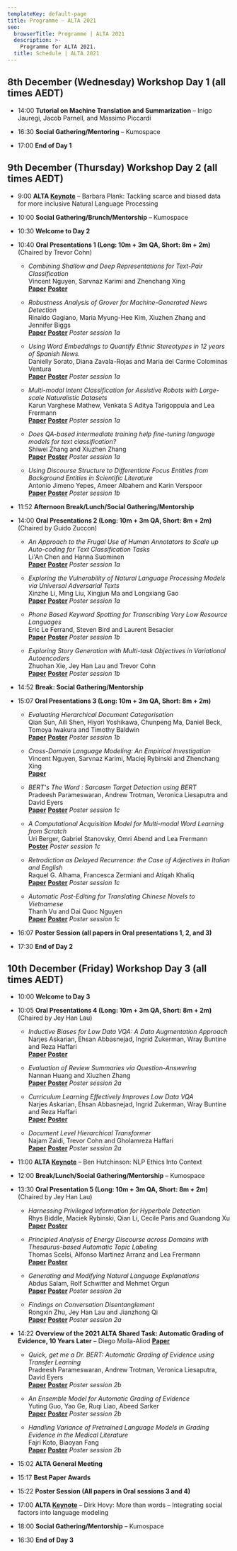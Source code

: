 ```yaml
---
templateKey: default-page
title: Programme – ALTA 2021
seo:
  browserTitle: Programme | ALTA 2021
  description: >-
    Programme for ALTA 2021.
  title: Schedule | ALTA 2021
---
```



## 8th December (Wednesday) Workshop Day 1 (all times AEDT)

* 14:00 **Tutorial on Machine Translation and Summarization** – Inigo Jauregi, Jacob Parnell, and Massimo Piccardi

* 16:30 **Social Gathering/Mentoring** – Kumospace

* 17:00 **End of Day 1**

## 9th December (Thursday) Workshop Day 2 (all times AEDT)

* 9:00 **ALTA [Keynote](/keynotes)** – Barbara Plank: Tackling scarce and biased data for more inclusive Natural Language Processing

* 10:00 **Social Gathering/Brunch/Mentorship** – Kumospace

* 10:30 **Welcome to Day 2**

* 10:40 **Oral Presentations 1 (Long: 10m + 3m QA, Short: 8m + 2m)** (Chaired by Trevor Cohn)

  * <span class="badge badge-long"></span> _Combining Shallow and Deep Representations for Text-Pair Classification_     
    Vincent Nguyen, Sarvnaz Karimi and Zhenchang Xing   
    **[Paper](/files/ALTW_2021_paper_3.pdf)**    **[Poster](/files/posters/3.pdf)**
    
  * <span class="badge badge-long"></span> _Robustness Analysis of Grover for Machine-Generated News Detection_     
    Rinaldo Gagiano, Maria Myung-Hee Kim, Xiuzhen Zhang and Jennifer Biggs     
    **[Paper](/files/ALTW_2021_paper_7.pdf)**    **[Poster](/files/posters/7.pdf)**
    _Poster session 1a_ 

  * <span class="badge badge-long"></span> _Using Word Embeddings to Quantify Ethnic Stereotypes in 12 years of Spanish News._     
    Danielly Sorato, Diana Zavala-Rojas and Maria del Carme Colominas Ventura   
    **[Paper](/files/ALTW_2021_paper_9.pdf)**    **[Poster](/files/posters/9.pdf)**
    _Poster session 1a_ 

  * <span class="badge badge-long"></span> _Multi-modal Intent Classification for Assistive Robots with Large-scale Naturalistic Datasets_     
    Karun Varghese Mathew, Venkata S Aditya Tarigoppula and Lea Frermann    
    **[Paper](/files/ALTW_2021_paper_10.pdf)**    **[Poster](/files/posters/10.pdf)**
    _Poster session 1a_

  * <span class="badge badge-short"></span> _Does QA-based intermediate training help fine-tuning language models for text classification?_     
    Shiwei Zhang and Xiuzhen Zhang    
    **[Paper](/files/ALTW_2021_paper_26.pdf)**    **[Poster](/files/posters/26.pdf)**
    _Poster session 1a_ 

  * <span class="badge badge-short"></span> _Using Discourse Structure to Differentiate Focus Entities from Background Entities in Scientific Literature_     
    Antonio Jimeno Yepes, Ameer Albahem and Karin Verspoor    
    **[Paper](/files/ALTW_2021_paper_19.pdf)**    **[Poster](/files/posters/19.pdf)**
    _Poster session 1b_

* 11:52 **Afternoon Break/Lunch/Social Gathering/Mentorship** 

* 14:00 **Oral Presentations 2 (Long: 10m + 3m QA, Short: 8m + 2m)** (Chaired by Guido Zuccon)

  * <span class="badge badge-long"></span> _An Approach to the Frugal Use of Human Annotators to Scale up Auto-coding for Text Classification Tasks_  
    Li'An Chen and Hanna Suominen   
    **[Paper](/files/ALTW_2021_paper_11.pdf)**    **[Poster](/files/posters/11.pdf)**
    _Poster session 1a_ 

  * <span class="badge badge-long"></span> _Exploring the Vulnerability of Natural Language Processing Models via Universal Adversarial Texts_  
    Xinzhe Li, Ming Liu, Xingjun Ma and Longxiang Gao   
    **[Paper](/files/ALTW_2021_paper_13.pdf)**    **[Poster](/files/posters/13.pdf)**
    _Poster session 1a_ 

  * <span class="badge badge-long"></span> _Phone Based Keyword Spotting for Transcribing Very Low Resource Languages_  
    Eric Le Ferrand, Steven Bird and Laurent Besacier   
    **[Paper](/files/ALTW_2021_paper_15.pdf)**    **[Poster](/files/posters/15.pdf)**
    _Poster session 1b_

  * <span class="badge badge-long"></span> _Exploring Story Generation with Multi-task Objectives in Variational Autoencoders_  
    Zhuohan Xie, Jey Han Lau and Trevor Cohn   
    **[Paper](/files/ALTW_2021_paper_20.pdf)**    **[Poster](/files/posters/20.pdf)**
    _Poster session 1b_ 

* 14:52 **Break: Social Gathering/Mentorship**

* 15:07 **Oral Presentations 3 (Long: 10m + 3m QA, Short: 8m + 2m)** 

  * <span class="badge badge-short"></span> _Evaluating Hierarchical Document Categorisation_  
    Qian Sun, Aili Shen, Hiyori Yoshikawa, Chunpeng Ma, Daniel Beck, Tomoya Iwakura and Timothy Baldwin  
    **[Paper](/files/ALTW_2021_paper_18.pdf)**    **[Poster](/files/posters/18.pdf)**
    _Poster session 1b_ 
  
  * <span class="badge badge-short"></span> _Cross-Domain Language Modeling: An Empirical Investigation_  
    Vincent Nguyen, Sarvnaz Karimi, Maciej Rybinski and Zhenchang Xing  
    **[Paper](/files/ALTW_2021_paper_14.pdf)**
  
  * <span class="badge badge-short"></span> _BERT's The Word : Sarcasm Target Detection using BERT_  
    Pradeesh Parameswaran, Andrew Trotman, Veronica Liesaputra and David Eyers  
    **[Paper](/files/ALTW_2021_paper_1.pdf)**    **[Poster](/files/posters/1.pdf)**
    _Poster session 1c_ 
  
  * <span class="badge badge-abstract"></span> _A Computational Acquisition Model for Multi-modal Word Learning from Scratch_  
    Uri Berger, Gabriel Stanovsky, Omri Abend and Lea Frermann      
    **[Poster](/files/posters/5.pdf)**
    _Poster session 1c_ 
  
  * <span class="badge badge-short"></span> _Retrodiction as Delayed Recurrence: the Case of Adjectives in Italian and English_  
    Raquel G. Alhama, Francesca Zermiani and Atiqah Khaliq    
    **[Paper](/files/ALTW_2021_paper_4.pdf)**    **[Poster](/files/posters/4.pdf)**
    _Poster session 1c_ 

  * <span class="badge badge-short"></span> _Automatic Post-Editing for Translating Chinese Novels to Vietnamese_  
    Thanh Vu and Dai Quoc Nguyen    
    **[Paper](/files/ALTW_2021_paper_2.pdf)**    **[Poster](/files/posters/2.pdf)**
    _Poster session 1c_ 

* 16:07 **Poster Session (all papers in Oral presentations 1, 2, and 3)** 

* 17:30 **End of Day 2**

## 10th December (Friday)  Workshop Day 3 (all times AEDT)

* 10:00 **Welcome to Day 3**

* 10:05 **Oral Presentations 4 (Long: 10m + 3m QA, Short: 8m + 2m)** (Chaired by Jey Han Lau)

  * <span class="badge badge-abstract"></span> _Inductive Biases for Low Data VQA: A Data Augmentation Approach_  
    Narjes Askarian, Ehsan Abbasnejad, Ingrid Zukerman, Wray Buntine and Reza Haffari   
    **[Paper](/files/ALTW_2021_paper_21.pdf)**    **[Poster](/files/posters/21.pdf)**

  * <span class="badge badge-long"></span> _Evaluation of Review Summaries via Question-Answering_  
    Nannan Huang and Xiuzhen Zhang   
    **[Paper](/files/ALTW_2021_paper_22.pdf)**    **[Poster](/files/posters/22.pdf)**
    _Poster session 2a_ 

  * <span class="badge badge-long"></span> _Curriculum Learning Effectively Improves Low Data VQA_  
    Narjes Askarian, Ehsan Abbasnejad, Ingrid Zukerman, Wray Buntine and Reza Haffari   
    **[Paper](/files/ALTW_2021_paper_23.pdf)**    **[Poster](/files/posters/23.pdf)**

  * <span class="badge badge-long"></span> _Document Level Hierarchical Transformer_  
    Najam Zaidi, Trevor Cohn and Gholamreza Haffari   
    **[Paper](/files/ALTW_2021_paper_24.pdf)**    **[Poster](/files/posters/24.pdf)**
    _Poster session 2a_ 

* 11:00 **ALTA [Keynote](/keynotes)** – Ben Hutchinson: NLP Ethics Into Context

* 12:00 **Break/Lunch/Social Gathering/Mentorship** – Kumospace

* 13:30 **Oral Presentation 5 (Long: 10m + 3m QA, Short: 8m + 2m)**  (Chaired by Jey Han Lau) 

  * <span class="badge badge-long"></span> _Harnessing Privileged Information for Hyperbole Detection_  
    Rhys Biddle, Maciek Rybinski, Qian Li, Cecile Paris and Guandong Xu   
    **[Paper](/files/ALTW_2021_paper_25.pdf)**    **[Poster](/files/posters/25.pdf)**
    
  * <span class="badge badge-long"></span> _Principled Analysis of Energy Discourse across Domains with Thesaurus-based Automatic Topic Labeling_  
    Thomas Scelsi, Alfonso Martinez Arranz and Lea Frermann   
    **[Paper](/files/ALTW_2021_paper_27.pdf)**    **[Poster](/files/posters/27.pdf)**
    
  * <span class="badge badge-long"></span> _Generating and Modifying Natural Language Explanations_  
    Abdus Salam, Rolf Schwitter and Mehmet Orgun   
    **[Paper](/files/ALTW_2021_paper_28.pdf)**    **[Poster](/files/posters/28.pdf)**
    _Poster session 2a_

  * <span class="badge badge-long"></span> _Findings on Conversation Disentanglement_  
    Rongxin Zhu, Jey Han Lau and Jianzhong Qi  
    **[Paper](/files/ALTW_2021_paper_30.pdf)**    **[Poster](/files/posters/30.pdf)**
    _Poster session 2a_

* 14:22 **Overview of the 2021 ALTA Shared Task: Automatic Grading of Evidence, 10 Years Later** – Diego Molla-Aliod
    **[Paper](/files/ALTW_2021_paper_32.pdf)**  


  *  _Quick, get me a Dr. BERT: Automatic Grading of Evidence using Transfer Learning_  
   Pradeesh Parameswaran, Andrew Trotman, Veronica Liesaputra, David Eyers   
    **[Paper](/files/ALTW_2021_paper_33.pdf)**    **[Poster](/files/posters/33.pdf)**
  _Poster session 2b_

  * _An Ensemble Model for Automatic Grading of Evidence_  
    Yuting Guo, Yao Ge, Ruqi Liao, Abeed Sarker  
    **[Paper](/files/ALTW_2021_paper_34.pdf)**    **[Poster](/files/posters/34.pdf)**
  _Poster session 2b_

  * _Handling Variance of Pretrained Language Models in Grading Evidence in the Medical Literature_  
    Fajri Koto, Biaoyan Fang   
    **[Paper](/files/ALTW_2021_paper_35.pdf)**    **[Poster](/files/posters/35.pdf)**
  _Poster session 2b_

* 15:02 **ALTA General Meeting** 

* 15:17 **Best Paper Awards** 

* 15:22 **Poster Session (All papers in Oral sessions 3 and 4)**

* 17:00 **ALTA [Keynote](/keynotes)** – Dirk Hovy: More than words – Integrating social factors into language modeling

* 18:00 **Social Gathering/Mentorship** – Kumospace

* 16:30 **End of Day 3**

